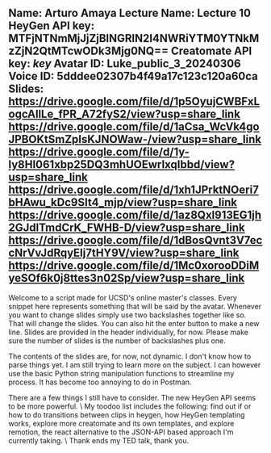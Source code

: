 Name: Arturo Amaya
Lecture Name: Lecture 10
HeyGen API key: MTFjNTNmMjJjZjBlNGRlN2I4NWRiYTM0YTNkMzZjN2QtMTcwODk3Mjg0NQ==
Creatomate API key: *key*
Avatar ID: Luke_public_3_20240306
Voice ID: 5dddee02307b4f49a17c123c120a60ca
Slides:
    https://drive.google.com/file/d/1p5OyujCWBFxLogcAllLe_fPR_A72fyS2/view?usp=share_link
    https://drive.google.com/file/d/1aCsa_WcVk4goJPBOKtSmZpIsKJNOWaw-/view?usp=share_link
    https://drive.google.com/file/d/1y-ly8HI061xbp25DQ3mhUOEwrIxqIbbd/view?usp=share_link
    https://drive.google.com/file/d/1xh1JPrktNOeri7bHAwu_kDc9SIt4_mjp/view?usp=share_link
    https://drive.google.com/file/d/1az8Qxl913EG1jh2GJdlTmdCrK_FWHB-D/view?usp=share_link
    https://drive.google.com/file/d/1dBosQvnt3V7eccNrVvJdRqyEIj7tHY9V/view?usp=share_link
    https://drive.google.com/file/d/1Mc0xorooDDiMyeSOf6k0j8ttes3n02Sp/view?usp=share_link 
--

Welcome to a script made for UCSD's online master's classes. Every snippet here represents something that will be said by the avatar. Whenever you want to change slides simply use two backslashes together like so.  That will change the slides. You can also hit the enter button to make a new line. Slides are provided in the header individually, for now.  Please make sure the number of slides is the number of backslashes plus one.

The contents of the slides are, for now, not dynamic. I don't know how to parse things yet. I am still trying to learn more on the subject. I can however use the basic Python string manipulation functions to streamline my process. It has become too annoying to do in Postman.

There are a few things I still have to consider. The new HeyGen API seems to be more powerful. \\ My toodoo list includes the following: find out if or how to do transitions between clips in heygen, how HeyGen templating works, explore more creatomate and its own templates, and explore remotion, the react alternative to the JSON-API based approach I'm currently taking. \\ Thank ends my TED talk, thank you. 